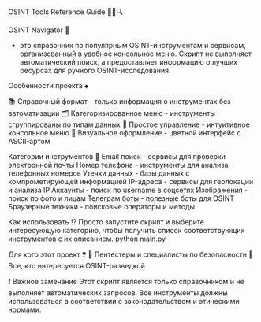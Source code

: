 
OSINT Tools Reference Guide 🕵️‍♂️🔍

OSINT Navigator 🐍
 - это справочник по популярным OSINT-инструментам и сервисам, 
 организованный в удобное консольное меню. Скрипт не выполняет 
 автоматический поиск, а предоставляет информацию о лучших ресурсах для 
 ручного OSINT-исследования.

Особенности проекта ♠️

 📚 Справочный формат - только информация о инструментах без автоматизации
 🗂️ Категоризированное меню - инструменты сгруппированы по типам данных
 🔄 Простое управление - интуитивное консольное меню
 🎨 Визуальное оформление - цветной интерфейс с ASCII-артом
 
Категории инструментов 📸
 Email поиск - сервисы для проверки электронной почты
 Номер телефона - инструменты для анализа телефонных номеров
 Утечки данных - базы данных с компрометирующей информацией
 IP-адреса - сервисы для геолокации и анализа IP
 Аккаунты - поиск по username в соцсетях
 Изображения - поиск по фото и лицам
 Телеграм боты - полезные боты для OSINT
 Браузерные техники - поисковые операторы и методы
 
Как использовать ⁉️
 Просто запустите скрипт и выберите интересующую категорию, чтобы получить список соответствующих инструментов с их описанием.
 python main.py
 
Для кого этот проект ❓
 🔐 Пентестеры и специалисты по безопасности
 🧠 Все, кто интересуется OSINT-разведкой
 
❗ Важное замечание
 Этот скрипт является только справочником и не выполняет автоматических запросов. 
 Все инструменты должны использоваться в соответствии с законодательством и этическими нормами.
